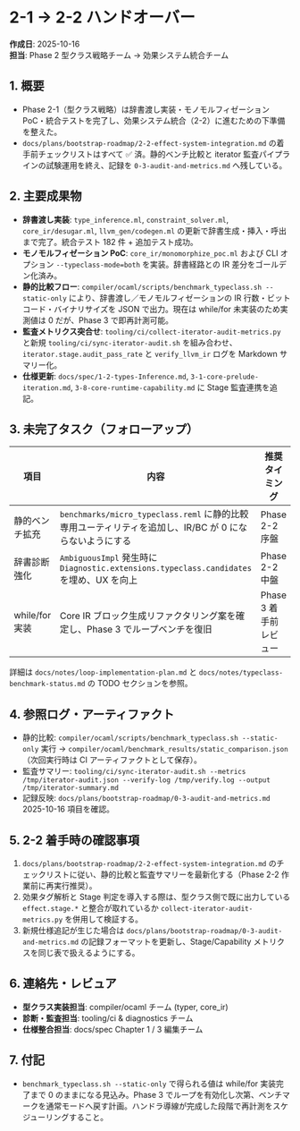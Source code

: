 # 2-1 → 2-2 ハンドオーバー

**作成日**: 2025-10-16  
**担当**: Phase 2 型クラス戦略チーム → 効果システム統合チーム

## 1. 概要
- Phase 2-1（型クラス戦略）は辞書渡し実装・モノモルフィゼーション PoC・統合テストを完了し、効果システム統合（2-2）に進むための下準備を整えた。
- `docs/plans/bootstrap-roadmap/2-2-effect-system-integration.md` の着手前チェックリストはすべて ✅ 済。静的ベンチ比較と iterator 監査パイプラインの試験運用を終え、記録を `0-3-audit-and-metrics.md` へ残している。

## 2. 主要成果物
- **辞書渡し実装**: `type_inference.ml`, `constraint_solver.ml`, `core_ir/desugar.ml`, `llvm_gen/codegen.ml` の更新で辞書生成・挿入・呼出まで完了。統合テスト 182 件 + 追加テスト成功。
- **モノモルフィゼーション PoC**: `core_ir/monomorphize_poc.ml` および CLI オプション `--typeclass-mode=both` を実装。辞書経路との IR 差分をゴールデン化済み。
- **静的比較フロー**: `compiler/ocaml/scripts/benchmark_typeclass.sh --static-only` により、辞書渡し／モノモルフィゼーションの IR 行数・ビットコード・バイナリサイズを JSON で出力。現在は while/for 未実装のため実測値は 0 だが、Phase 3 で即再計測可能。
- **監査メトリクス突合せ**: `tooling/ci/collect-iterator-audit-metrics.py` と新規 `tooling/ci/sync-iterator-audit.sh` を組み合わせ、`iterator.stage.audit_pass_rate` と `verify_llvm_ir` ログを Markdown サマリー化。
- **仕様更新**: `docs/spec/1-2-types-Inference.md`, `3-1-core-prelude-iteration.md`, `3-8-core-runtime-capability.md` に Stage 監査連携を追記。

## 3. 未完了タスク（フォローアップ）
| 項目 | 内容 | 推奨タイミング |
|------|------|----------------|
| 静的ベンチ拡充 | `benchmarks/micro_typeclass.reml` に静的比較専用ユーティリティを追加し、IR/BC が 0 にならないようにする | Phase 2-2 序盤 |
| 辞書診断強化 | `AmbiguousImpl` 発生時に `Diagnostic.extensions.typeclass.candidates` を埋め、UX を向上 | Phase 2-2 中盤 |
| while/for 実装 | Core IR ブロック生成リファクタリング案を確定し、Phase 3 でループベンチを復旧 | Phase 3 着手前レビュー |

詳細は `docs/notes/loop-implementation-plan.md` と `docs/notes/typeclass-benchmark-status.md` の TODO セクションを参照。

## 4. 参照ログ・アーティファクト
- 静的比較: `compiler/ocaml/scripts/benchmark_typeclass.sh --static-only` 実行 → `compiler/ocaml/benchmark_results/static_comparison.json`（次回実行時は CI アーティファクトとして保存）。
- 監査サマリー: `tooling/ci/sync-iterator-audit.sh --metrics /tmp/iterator-audit.json --verify-log /tmp/verify.log --output /tmp/iterator-summary.md`
- 記録反映: `docs/plans/bootstrap-roadmap/0-3-audit-and-metrics.md` 2025-10-16 項目を確認。

## 5. 2-2 着手時の確認事項
1. `docs/plans/bootstrap-roadmap/2-2-effect-system-integration.md` のチェックリストに従い、静的比較と監査サマリーを最新化する（Phase 2-2 作業前に再実行推奨）。
2. 効果タグ解析と Stage 判定を導入する際は、型クラス側で既に出力している `effect.stage.*` と整合が取れているか `collect-iterator-audit-metrics.py` を併用して検証する。
3. 新規仕様追記が生じた場合は `docs/plans/bootstrap-roadmap/0-3-audit-and-metrics.md` の記録フォーマットを更新し、Stage/Capability メトリクスを同じ表で扱えるようにする。

## 6. 連絡先・レビュア
- **型クラス実装担当**: compiler/ocaml チーム (typer, core_ir)
- **診断・監査担当**: tooling/ci & diagnostics チーム
- **仕様整合担当**: docs/spec Chapter 1 / 3 編集チーム

## 7. 付記
- `benchmark_typeclass.sh --static-only` で得られる値は while/for 実装完了まで 0 のままになる見込み。Phase 3 でループを有効化し次第、ベンチマークを通常モードへ戻す計画。ハンドラ導線が完成した段階で再計測をスケジューリングすること。
